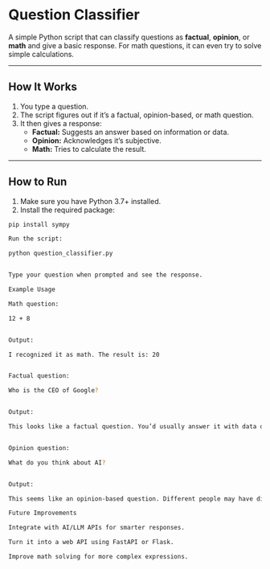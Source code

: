 # Question Classifier

A simple Python script that can classify questions as **factual**, **opinion**, or **math** and give a basic response. For math questions, it can even try to solve simple calculations.

---

## How It Works

1. You type a question.  
2. The script figures out if it’s a factual, opinion-based, or math question.  
3. It then gives a response:
   - **Factual:** Suggests an answer based on information or data.  
   - **Opinion:** Acknowledges it’s subjective.  
   - **Math:** Tries to calculate the result.  

---

## How to Run

1. Make sure you have Python 3.7+ installed.  
2. Install the required package:

```bash
pip install sympy

Run the script:

python question_classifier.py


Type your question when prompted and see the response.

Example Usage

Math question:

12 + 8


Output:

I recognized it as math. The result is: 20


Factual question:

Who is the CEO of Google?


Output:

This looks like a factual question. You’d usually answer it with data or a knowledge source.


Opinion question:

What do you think about AI?


Output:

This seems like an opinion-based question. Different people may have different answers.

Future Improvements

Integrate with AI/LLM APIs for smarter responses.

Turn it into a web API using FastAPI or Flask.

Improve math solving for more complex expressions.




